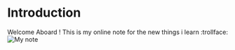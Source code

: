 # Introduction

Welcome Aboard !
	This is my online note for the new things i learn :trollface:
	![My note](../images/funnynote.jpg)
